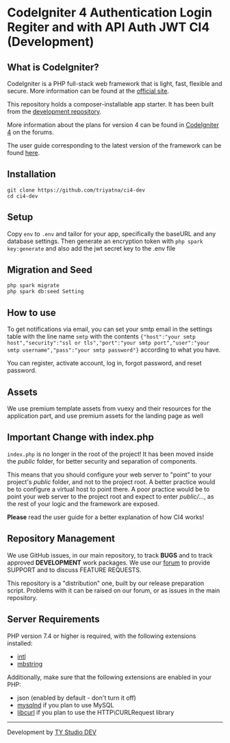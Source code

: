 # CodeIgniter 4 Authentication Login Regiter and with API Auth JWT CI4 (Development)

## What is CodeIgniter?

CodeIgniter is a PHP full-stack web framework that is light, fast, flexible and secure.
More information can be found at the [official site](https://codeigniter.com).

This repository holds a composer-installable app starter.
It has been built from the
[development repository](https://github.com/codeigniter4/CodeIgniter4).

More information about the plans for version 4 can be found in [CodeIgniter 4](https://forum.codeigniter.com/forumdisplay.php?fid=28) on the forums.

The user guide corresponding to the latest version of the framework can be found
[here](https://codeigniter4.github.io/userguide/).

## Installation

```
git clone https://github.com/triyatna/ci4-dev
cd ci4-dev
```

## Setup

Copy `env` to `.env` and tailor for your app, specifically the baseURL
and any database settings. Then generate an encryption token with `php spark key:generate` and also add the jwt secret key to the .env file

## Migration and Seed

```
php spark migrate
php spark db:seed Setting
```

## How to use

To get notifications via email, you can set your smtp email in the settings table with the line name `smtp` with the contents `{"host":"your smtp host","security":"ssl or tls","port":"your smtp port","user":"your smtp username","pass":"your smtp password"}` according to what you have.

You can register, activate account, log in, forgot password, and reset password.

## Assets

We use premium template assets from vuexy and their resources for the application part, and use premium assets for the landing page as well

## Important Change with index.php

`index.php` is no longer in the root of the project! It has been moved inside the _public_ folder,
for better security and separation of components.

This means that you should configure your web server to "point" to your project's _public_ folder, and
not to the project root. A better practice would be to configure a virtual host to point there. A poor practice would be to point your web server to the project root and expect to enter _public/..._, as the rest of your logic and the
framework are exposed.

**Please** read the user guide for a better explanation of how CI4 works!

## Repository Management

We use GitHub issues, in our main repository, to track **BUGS** and to track approved **DEVELOPMENT** work packages.
We use our [forum](http://forum.codeigniter.com) to provide SUPPORT and to discuss
FEATURE REQUESTS.

This repository is a "distribution" one, built by our release preparation script.
Problems with it can be raised on our forum, or as issues in the main repository.

## Server Requirements

PHP version 7.4 or higher is required, with the following extensions installed:

- [intl](http://php.net/manual/en/intl.requirements.php)
- [mbstring](http://php.net/manual/en/mbstring.installation.php)

Additionally, make sure that the following extensions are enabled in your PHP:

- json (enabled by default - don't turn it off)
- [mysqlnd](http://php.net/manual/en/mysqlnd.install.php) if you plan to use MySQL
- [libcurl](http://php.net/manual/en/curl.requirements.php) if you plan to use the HTTP\CURLRequest library

---

Development by [TY Studio DEV](https://tystudiodev.com)
